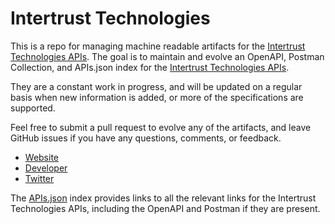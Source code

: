 # Intertrust TechnologiesThis is a repo for managing machine readable artifacts for the [Intertrust Technologies APIs](https://www.intertrust.com). The goal is to maintain and evolve an OpenAPI, Postman Collection, and APIs.json index for the [Intertrust Technologies APIs](https://www.intertrust.com).They are a constant work in progress, and will be updated on a regular basis when new information is added, or more of the specifications are supported.Feel free to submit a pull request to evolve any of the artifacts, and leave GitHub issues if you have any questions, comments, or feedback.- [Website](https://www.intertrust.com)- [Developer](https://www.intertrust.com)- [Twitter](https://twitter.com/IntertrustTech)The [APIs.json](https://github.com/api-evangelist/intertrust-technologies/blob/master/apis.json) index provides links to all the relevant links for the Intertrust Technologies APIs, including the OpenAPI and Postman if they are present.